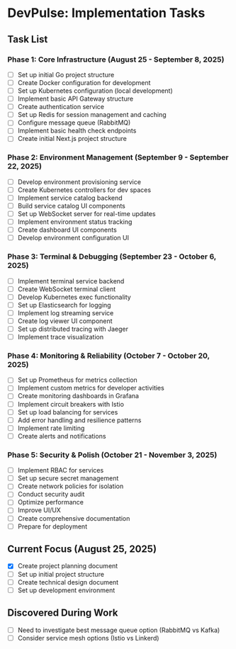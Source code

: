 # DevPulse: Implementation Tasks

## Task List

### Phase 1: Core Infrastructure (August 25 - September 8, 2025)

- [ ] Set up initial Go project structure
- [ ] Create Docker configuration for development
- [ ] Set up Kubernetes configuration (local development)
- [ ] Implement basic API Gateway structure
- [ ] Create authentication service
- [ ] Set up Redis for session management and caching
- [ ] Configure message queue (RabbitMQ)
- [ ] Implement basic health check endpoints
- [ ] Create initial Next.js project structure

### Phase 2: Environment Management (September 9 - September 22, 2025)

- [ ] Develop environment provisioning service
- [ ] Create Kubernetes controllers for dev spaces
- [ ] Implement service catalog backend
- [ ] Build service catalog UI components
- [ ] Set up WebSocket server for real-time updates
- [ ] Implement environment status tracking
- [ ] Create dashboard UI components
- [ ] Develop environment configuration UI

### Phase 3: Terminal & Debugging (September 23 - October 6, 2025)

- [ ] Implement terminal service backend
- [ ] Create WebSocket terminal client
- [ ] Develop Kubernetes exec functionality
- [ ] Set up Elasticsearch for logging
- [ ] Implement log streaming service
- [ ] Create log viewer UI component
- [ ] Set up distributed tracing with Jaeger
- [ ] Implement trace visualization

### Phase 4: Monitoring & Reliability (October 7 - October 20, 2025)

- [ ] Set up Prometheus for metrics collection
- [ ] Implement custom metrics for developer activities
- [ ] Create monitoring dashboards in Grafana
- [ ] Implement circuit breakers with Istio
- [ ] Set up load balancing for services
- [ ] Add error handling and resilience patterns
- [ ] Implement rate limiting
- [ ] Create alerts and notifications

### Phase 5: Security & Polish (October 21 - November 3, 2025)

- [ ] Implement RBAC for services
- [ ] Set up secure secret management
- [ ] Create network policies for isolation
- [ ] Conduct security audit
- [ ] Optimize performance
- [ ] Improve UI/UX
- [ ] Create comprehensive documentation
- [ ] Prepare for deployment

## Current Focus (August 25, 2025)

- [x] Create project planning document
- [ ] Set up initial project structure
- [ ] Create technical design document
- [ ] Set up development environment

## Discovered During Work

- [ ] Need to investigate best message queue option (RabbitMQ vs Kafka)
- [ ] Consider service mesh options (Istio vs Linkerd)
